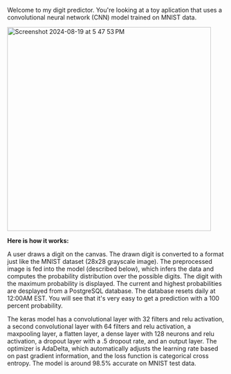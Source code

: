 Welcome to my digit predictor. You're looking at a toy aplication that uses a convolutional neural network (CNN) model trained on MNIST data.


<img width="471" alt="Screenshot 2024-08-19 at 5 47 53 PM" src="https://github.com/user-attachments/assets/c81a0a0e-0578-48db-b932-ecd6669cdbfb">


**Here is how it works:**

A user draws a digit on the canvas. The drawn digit is converted to a format just like the MNIST dataset (28x28 grayscale image). The preprocessed image is fed into the model (described below), which infers the data and computes the probability distribution over the possible digits. The digit with the maximum probability is displayed. The current and highest probabilities are desplayed from a PostgreSQL database. The database resets daily at 12:00AM EST. You will see that it's very easy to get a prediction with a 100 percent probability.

The keras model has a convolutional layer with 32 filters and relu activation, a second convolutional layer with 64 filters and relu activation, a maxpooling layer, a flatten layer, a dense layer with 128 neurons and relu activation, a dropout layer with a .5 dropout rate, and an output layer. The optimizer is AdaDelta, which automatically adjusts the learning rate based on past gradient information, and the loss function is categorical cross entropy. The model is around 98.5% accurate on MNIST test data.



